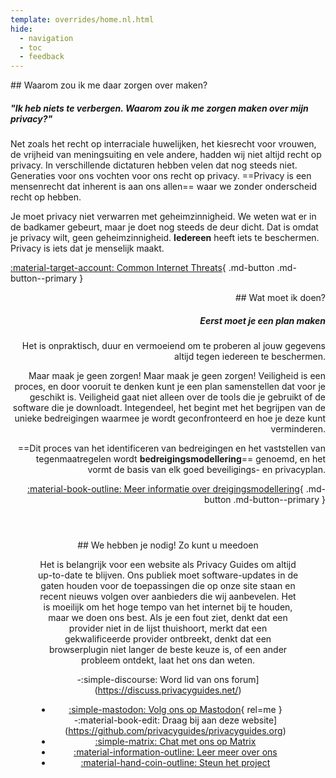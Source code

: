 ```yaml
---
template: overrides/home.nl.html
hide:
  - navigation
  - toc
  - feedback
---
```


<!-- markdownlint-disable-next-line -->
<div style="max-width:50rem;margin:auto;" markdown>
<div style="max-width:38rem;" markdown>
## Waarom zou ik me daar zorgen over maken?

##### "Ik heb niets te verbergen. Waarom zou ik me zorgen maken over mijn privacy?"

Net zoals het recht op interraciale huwelijken, het kiesrecht voor vrouwen, de vrijheid van meningsuiting en vele andere, hadden wij niet altijd recht op privacy. In verschillende dictaturen hebben velen dat nog steeds niet. Generaties voor ons vochten voor ons recht op privacy. ==Privacy is een mensenrecht dat inherent is aan ons allen== waar we zonder onderscheid recht op hebben.

Je moet privacy niet verwarren met geheimzinnigheid. We weten wat er in de badkamer gebeurt, maar je doet nog steeds de deur dicht. Dat is omdat je privacy wilt, geen geheimzinnigheid. **Iedereen** heeft iets te beschermen. Privacy is iets dat je menselijk maakt.

[:material-target-account: Common Internet Threats](basics/common-threats.md){ .md-button .md-button--primary }
</div>

<div style="margin-left:auto;margin-right:0;text-align:right;max-width:38rem;" markdown>
## Wat moet ik doen?

##### Eerst moet je een plan maken

Het is onpraktisch, duur en vermoeiend om te proberen al jouw gegevens altijd tegen iedereen te beschermen.

Maar maak je geen zorgen! Maar maak je geen zorgen! Veiligheid is een proces, en door vooruit te denken kunt je een plan samenstellen dat voor je geschikt is. Veiligheid gaat niet alleen over de tools die je gebruikt of de software die je downloadt. Integendeel, het begint met het begrijpen van de unieke bedreigingen waarmee je wordt geconfronteerd en hoe je deze kunt verminderen.

==Dit proces van het identificeren van bedreigingen en het vaststellen van tegenmaatregelen wordt **bedreigingsmodellering**== genoemd, en het vormt de basis van elk goed beveiligings- en privacyplan.

[:material-book-outline: Meer informatie over dreigingsmodellering](basics/threat-modeling.md){ .md-button .md-button--primary }
</div>
</div>

<div style="padding:3em;max-width:960px;margin:auto;text-align:center;" markdown>
## We hebben je nodig! Zo kunt u meedoen

Het is belangrijk voor een website als Privacy Guides om altijd up-to-date te blijven. Ons publiek moet software-updates in de gaten houden voor de toepassingen die op onze site staan en recent nieuws volgen over aanbieders die wij aanbevelen. Het is moeilijk om het hoge tempo van het internet bij te houden, maar we doen ons best. Als je een fout ziet, denkt dat een provider niet in de lijst thuishoort, merkt dat een gekwalificeerde provider ontbreekt, denkt dat een browserplugin niet langer de beste keuze is, of een ander probleem ontdekt, laat het ons dan weten.

<div class="grid cards" style="margin:auto;max-width:800px;text-align:center;" markdown>

-:simple-discourse: Word lid van ons forum](https://discuss.privacyguides.net/)
- [:simple-mastodon: Volg ons op Mastodon](https://mastodon.neat.computer/@privacyguides){ rel=me }
-:material-book-edit: Draag bij aan deze website](https://github.com/privacyguides/privacyguides.org)
- [:simple-matrix: Chat met ons op Matrix](https://matrix.to/#/#privacyguides:matrix.org)
- [:material-information-outline: Leer meer over ons](about/index.md)
- [:material-hand-coin-outline: Steun het project](about/donate.md)

</div>
</div>
